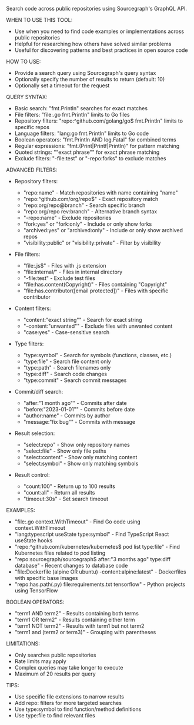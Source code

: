 Search code across public repositories using Sourcegraph's GraphQL API.

WHEN TO USE THIS TOOL:

- Use when you need to find code examples or implementations across public repositories
- Helpful for researching how others have solved similar problems
- Useful for discovering patterns and best practices in open source code

HOW TO USE:

- Provide a search query using Sourcegraph's query syntax
- Optionally specify the number of results to return (default: 10)
- Optionally set a timeout for the request

QUERY SYNTAX:

- Basic search: "fmt.Println" searches for exact matches
- File filters: "file:.go fmt.Println" limits to Go files
- Repository filters: "repo:^github\.com/golang/go$ fmt.Println" limits to specific repos
- Language filters: "lang:go fmt.Println" limits to Go code
- Boolean operators: "fmt.Println AND log.Fatal" for combined terms
- Regular expressions: "fmt\.(Print|Printf|Println)" for pattern matching
- Quoted strings: "\"exact phrase\"" for exact phrase matching
- Exclude filters: "-file:test" or "-repo:forks" to exclude matches

ADVANCED FILTERS:

- Repository filters:
  - "repo:name" - Match repositories with name containing "name"
  - "repo:^github\.com/org/repo$" - Exact repository match
  - "repo:org/repo@branch" - Search specific branch
  - "repo:org/repo rev:branch" - Alternative branch syntax
  - "-repo:name" - Exclude repositories
  - "fork:yes" or "fork:only" - Include or only show forks
  - "archived:yes" or "archived:only" - Include or only show archived repos
  - "visibility:public" or "visibility:private" - Filter by visibility

- File filters:
  - "file:\.js$" - Files with .js extension
  - "file:internal/" - Files in internal directory
  - "-file:test" - Exclude test files
  - "file:has.content(Copyright)" - Files containing "Copyright"
  - "file:has.contributor([email protected])" - Files with specific contributor

- Content filters:
  - "content:\"exact string\"" - Search for exact string
  - "-content:\"unwanted\"" - Exclude files with unwanted content
  - "case:yes" - Case-sensitive search

- Type filters:
  - "type:symbol" - Search for symbols (functions, classes, etc.)
  - "type:file" - Search file content only
  - "type:path" - Search filenames only
  - "type:diff" - Search code changes
  - "type:commit" - Search commit messages

- Commit/diff search:
  - "after:\"1 month ago\"" - Commits after date
  - "before:\"2023-01-01\"" - Commits before date
  - "author:name" - Commits by author
  - "message:\"fix bug\"" - Commits with message

- Result selection:
  - "select:repo" - Show only repository names
  - "select:file" - Show only file paths
  - "select:content" - Show only matching content
  - "select:symbol" - Show only matching symbols

- Result control:
  - "count:100" - Return up to 100 results
  - "count:all" - Return all results
  - "timeout:30s" - Set search timeout

EXAMPLES:

- "file:.go context.WithTimeout" - Find Go code using context.WithTimeout
- "lang:typescript useState type:symbol" - Find TypeScript React useState hooks
- "repo:^github\.com/kubernetes/kubernetes$ pod list type:file" - Find Kubernetes files related to pod listing
- "repo:sourcegraph/sourcegraph$ after:\"3 months ago\" type:diff database" - Recent changes to database code
- "file:Dockerfile (alpine OR ubuntu) -content:alpine:latest" - Dockerfiles with specific base images
- "repo:has.path(\.py) file:requirements.txt tensorflow" - Python projects using TensorFlow

BOOLEAN OPERATORS:

- "term1 AND term2" - Results containing both terms
- "term1 OR term2" - Results containing either term
- "term1 NOT term2" - Results with term1 but not term2
- "term1 and (term2 or term3)" - Grouping with parentheses

LIMITATIONS:

- Only searches public repositories
- Rate limits may apply
- Complex queries may take longer to execute
- Maximum of 20 results per query

TIPS:

- Use specific file extensions to narrow results
- Add repo: filters for more targeted searches
- Use type:symbol to find function/method definitions
- Use type:file to find relevant files
